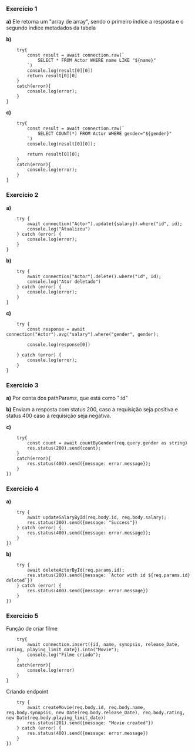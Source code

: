 ### Exercício 1
**a)** Ele retorna um "array de array", sendo o primeiro índice a resposta e o segundo índice metadados da tabela

**b)** 
```const searchActor = async (name: string): Promise<any> => {
    try{
        const result = await connection.raw(`
            SELECT * FROM Actor WHERE name LIKE "${name}"
        `)
        console.log(result[0][0])
        return result[0][0]
    }
    catch(error){
        console.log(error);
    }
}
```

**c)** 
```const countByGender = async(gender: string): Promise<any> =>{
    try{
        const result = await connection.raw(`
            SELECT COUNT(*) FROM Actor WHERE gender="${gender}"
        `)
        console.log(result[0][0]);

        return result[0][0];
    }
    catch(error){
        console.log(error);
    }
}
```

### Exercício 2
**a)**
```const updateSalaryById = async(id:string, salary: number): Promise<void> => {
    try {
        await connection("Actor").update({salary}).where("id", id);
        console.log("Atualizou")
    } catch (error) {
        console.log(error);
    }
}
```

**b)**
```const deleteActorById = async(id: string): Promise<void> => {
    try {
        await connection("Actor").delete().where("id", id);
        console.log("Ator deletado")
    } catch (error) {
        console.log(error);
    }
}
```

**c)**
```const getSalaryAverageByGender = async(gender: string): Promise<any> => {
    try {
        const response = await connection("Actor").avg("salary").where("gender", gender);

        console.log(response[0])

    } catch (error) {
        console.log(error);
    }
}
```

### Exercício 3
**a)** Por conta dos pathParams, que está como ":id"

**b)** Enviam a resposta com status 200, caso a requisição seja positiva e status 400 caso a requisição seja negativa.

**c)** 
```app.get("/actor", async(req: Request, res: Response)=>{
    try{
        const count = await countByGender(req.query.gender as string)
        res.status(200).send(count);
    }
    catch(error){
        res.status(400).send({message: error.message});
    }
})
```

### Exercício 4
**a)**
```app.post("/actor", async(req: Request, res: Response)=>{
    try {
        await updateSalaryById(req.body.id, req.body.salary);
        res.status(200).send({message: "Success"})
    } catch (error) {
        res.status(400).send({message: error.message});
    }
})
```

**b)**
```app.delete("/actor/:id", async(req: Request, res: Response)=>{
    try {
        await deleteActorById(req.params.id);
        res.status(200).send({message: `Actor with id ${req.params.id} deleted`})
    } catch (error) {
        res.status(400).send({message: error.message})
    }
})
```

### Exercício 5
Função de criar filme
```const createMovie = async(id: string, name: string, synopsis: string, release_Date: Date, rating: number, playing_limit_date: Date): Promise<void> =>{
    try{
        await connection.insert({id, name, synopsis, release_Date, rating, playing_limit_date}).into("Movie");
        console.log("Filme criado");
    }
    catch(error){
        console.log(error)
    }
}
```

Criando endpoint
```app.post("/movie", async(req: Request, res: Response)=>{
    try {
        await createMovie(req.body.id, req.body.name, req.body.synopsis, new Date(req.body.release_Date), req.body.rating, new Date(req.body.playing_limit_date))
        res.status(201).send({message: "Movie created"})
    } catch (error) {
        res.status(400).send({message: error.message})
    }
})
```